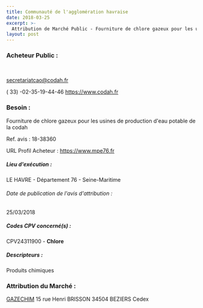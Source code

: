 ```yaml
---
title: Communauté de l'agglomération havraise
date: 2018-03-25
excerpt: >-
  Attribution de Marché Public - Fourniture de chlore gazeux pour les usines de production d'eau potable de la codah
layout: post
---
```


### Acheteur Public : 
<a href=""> </a><br/>



secretariatcao@codah.fr

( 33) -02-35-19-44-46
https://www.codah.fr
### Besoin :

Fourniture de chlore gazeux pour les usines de production d'eau potable de la codah

Ref. avis : 18-38360

URL Profil Acheteur : https://www.mpe76.fr

##### Lieu d'exécution :

LE HAVRE - Département 76 - Seine-Maritime

###### Date de publication de l'avis d'attribution : 
25/03/2018

##### Codes CPV concerné(s) :
CPV24311900 - **Chlore** <br/>

##### Descripteurs :
Produits chimiques <br/>

### Attribution du Marché :
<a href="/entreprise-572/siren-542920087"> GAZECHIM</a>    15 rue Henri BRISSON 34504 BEZIERS Cedex <br/>

